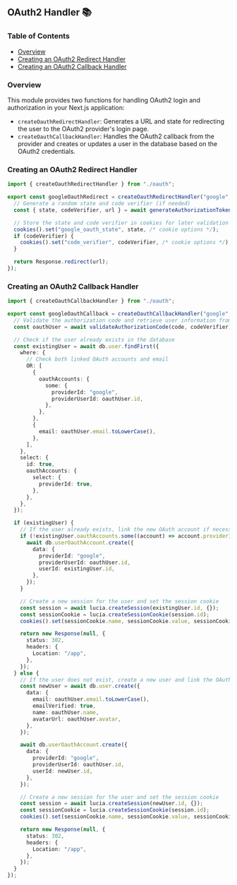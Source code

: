## OAuth2 Handler 📚

### Table of Contents

- [Overview](#overview)
- [Creating an OAuth2 Redirect Handler](#creating-an-oauth2-redirect-handler)
- [Creating an OAuth2 Callback Handler](#creating-an-oauth2-callback-handler)

### Overview

This module provides two functions for handling OAuth2 login and authorization in your Next.js application:

- `createOauthRedirectHandler`: Generates a URL and state for redirecting the user to the OAuth2 provider's login page.
- `createOauthCallbackHandler`: Handles the OAuth2 callback from the provider and creates or updates a user in the database based on the OAuth2 credentials.

### Creating an OAuth2 Redirect Handler

```typescript
import { createOauthRedirectHandler } from "./oauth";

export const googleOauthRedirect = createOauthRedirectHandler("google", async () => {
  // Generate a random state and code verifier (if needed)
  const { state, codeVerifier, url } = await generateAuthorizationTokens();

  // Store the state and code verifier in cookies for later validation
  cookies().set("google_oauth_state", state, /* cookie options */);
  if (codeVerifier) {
    cookies().set("code_verifier", codeVerifier, /* cookie options */);
  }

  return Response.redirect(url);
});
```

### Creating an OAuth2 Callback Handler

```typescript
import { createOauthCallbackHandler } from "./oauth";

export const googleOauthCallback = createOauthCallbackHandler("google", async (code, codeVerifier) => {
  // Validate the authorization code and retrieve user information from the provider
  const oauthUser = await validateAuthorizationCode(code, codeVerifier);

  // Check if the user already exists in the database
  const existingUser = await db.user.findFirst({
    where: {
      // Check both linked OAuth accounts and email
      OR: [
        {
          oauthAccounts: {
            some: {
              providerId: "google",
              providerUserId: oauthUser.id,
            },
          },
        },
        {
          email: oauthUser.email.toLowerCase(),
        },
      ],
    },
    select: {
      id: true,
      oauthAccounts: {
        select: {
          providerId: true,
        },
      },
    },
  });

  if (existingUser) {
    // If the user already exists, link the new OAuth account if necessary
    if (!existingUser.oauthAccounts.some((account) => account.providerId === "google")) {
      await db.userOauthAccount.create({
        data: {
          providerId: "google",
          providerUserId: oauthUser.id,
          userId: existingUser.id,
        },
      });
    }

    // Create a new session for the user and set the session cookie
    const session = await lucia.createSession(existingUser.id, {});
    const sessionCookie = lucia.createSessionCookie(session.id);
    cookies().set(sessionCookie.name, sessionCookie.value, sessionCookie.attributes);

    return new Response(null, {
      status: 302,
      headers: {
        Location: "/app",
      },
    });
  } else {
    // If the user does not exist, create a new user and link the OAuth account
    const newUser = await db.user.create({
      data: {
        email: oauthUser.email.toLowerCase(),
        emailVerified: true,
        name: oauthUser.name,
        avatarUrl: oauthUser.avatar,
      },
    });

    await db.userOauthAccount.create({
      data: {
        providerId: "google",
        providerUserId: oauthUser.id,
        userId: newUser.id,
      },
    });

    // Create a new session for the user and set the session cookie
    const session = await lucia.createSession(newUser.id, {});
    const sessionCookie = lucia.createSessionCookie(session.id);
    cookies().set(sessionCookie.name, sessionCookie.value, sessionCookie.attributes);

    return new Response(null, {
      status: 302,
      headers: {
        Location: "/app",
      },
    });
  }
});
```